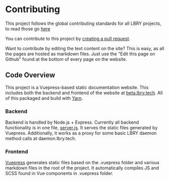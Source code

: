 # Contributing

This project follows the global contributing standards for all LBRY projects, to read those go [here](https://lbry.io/faq/contributing)

You can contribute to this project by [creating a pull request](https://help.github.com/articles/creating-a-pull-request/).

Want to contribute by editing the text content on the site? This is easy, as all the pages are hosted as markdown files. Just use the "Edit this page on Github" found at the bottom of every page on the website.

## Code Overview

This project is a Vuepress-based static documentation website. This includes both the backend and frontend of the website at [beta.lbry.tech](https://beta.lbry.tech). All of this packaged and build with [Yarn](https://yarnpkg.com).

### Backend

Backend is handled by Node.js + Express. Currently all backend functionality is in one file, [server.js](server.js). It serves the static files generated by Vuepress. Additionally, it works as a proxy for some basic LBRY daemon method calls at daemon.lbry.tech.

### Frontend

[Vuepress](https://vuepress.vuejs.org/) generates static files based on the .vuepress folder and various markdown files in the root of the project. It automatically compiles JS and SCSS found in Vue components in .vuepress folder. 